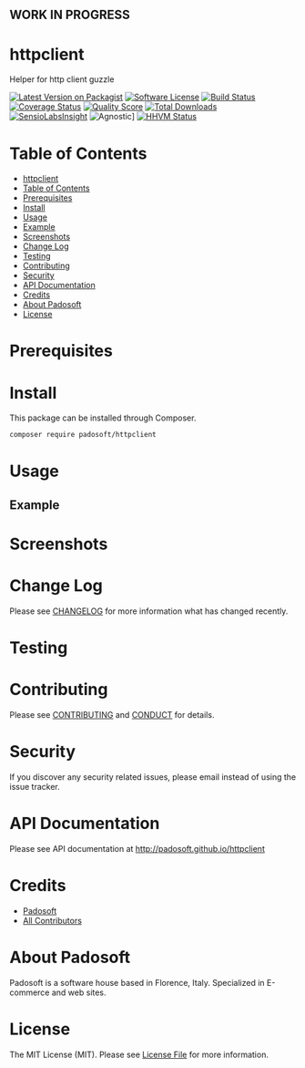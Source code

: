 
## WORK IN PROGRESS
# httpclient
Helper for http client guzzle

[![Latest Version on Packagist][ico-version]][link-packagist]
[![Software License][ico-license]](LICENSE.md)
[![Build Status][ico-travis]][link-travis]
[![Coverage Status][ico-scrutinizer]][link-scrutinizer]
[![Quality Score][ico-code-quality]][link-code-quality]
[![Total Downloads][ico-downloads]][link-downloads]
[![SensioLabsInsight][ico-sensiolab]][link-sensiolab]
![Agnostic][ico-agnostic]]
[![HHVM Status][ico-hhvm]][link-hhvm]

Table of Contents
=================

  * [httpclient](#httpclient)
  * [Table of Contents](#table-of-contents)
  * [Prerequisites](#prerequisites)
  * [Install](#install)
  * [Usage](#usage)
  * [Example](#example)
  * [Screenshots](#screenshots)
  * [Change Log](#change-log)
  * [Testing](#testing)
  * [Contributing](#contributing)
  * [Security](#security)
  * [API Documentation](#api-documentation)
  * [Credits](#credits)
  * [About Padosoft](#about-padosoft)
  * [License](#license)

# Prerequisites

# Install

This package can be installed through Composer.

``` bash
composer require padosoft/httpclient
```

# Usage

## Example

# Screenshots

# Change Log
Please see [CHANGELOG](CHANGELOG.md) for more information what has changed recently.

# Testing

# Contributing

Please see [CONTRIBUTING](CONTRIBUTING.md) and [CONDUCT](CONDUCT.md) for details.

# Security

If you discover any security related issues, please email  instead of using the issue tracker.

# API Documentation

Please see API documentation at http://padosoft.github.io/httpclient

# Credits

- [Padosoft](https://github.com/padosoft)
- [All Contributors](../../contributors)

# About Padosoft
Padosoft is a software house based in Florence, Italy. Specialized in E-commerce and web sites.

# License

The MIT License (MIT). Please see [License File](LICENSE.md) for more information.

[ico-version]: https://img.shields.io/packagist/v/padosoft/httpclient.svg?style=flat-square
[ico-license]: https://img.shields.io/badge/license-MIT-brightgreen.svg?style=flat-square
[ico-travis]: https://img.shields.io/travis/padosoft/httpclient/master.svg?style=flat-square
[ico-scrutinizer]: https://img.shields.io/scrutinizer/coverage/g/padosoft/httpclient.svg?style=flat-square
[ico-code-quality]: https://img.shields.io/scrutinizer/g/padosoft/httpclient.svg?style=flat-square
[ico-downloads]: https://img.shields.io/packagist/dt/padosoft/httpclient.svg?style=flat-square
[ico-sensiolab]: https://insight.sensiolabs.com/projects/9afab5fa-e9e4-40df-8ccf-6c122c26fd42/small.png
[ico-agnostic]: https://img.shields.io/badge/PHP-Framework%20agnostic-4F5B93.svg?style=flat-square
[ico-hhvm]: http://hhvm.h4cc.de/badge/padosoft/httpclient.svg


[link-packagist]: https://packagist.org/packages/padosoft/httpclient
[link-travis]: https://travis-ci.org/padosoft/httpclient
[link-scrutinizer]: https://scrutinizer-ci.com/g/padosoft/httpclient/code-structure
[link-code-quality]: https://scrutinizer-ci.com/g/padosoft/httpclient
[link-downloads]: https://packagist.org/packages/padosoft/httpclient
[link-sensiolab]: https://insight.sensiolabs.com/projects/9afab5fa-e9e4-40df-8ccf-6c122c26fd42
[link-hhvm]: http://hhvm.h4cc.de/package/padosoft/httpclient